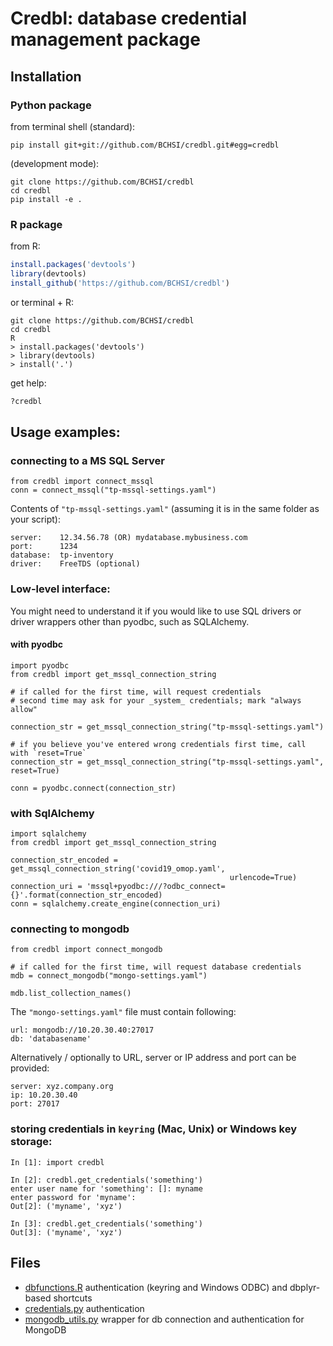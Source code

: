 # Credbl: database credential management package

## Installation

### Python package

from terminal shell (standard):
    
    pip install git+git://github.com/BCHSI/credbl.git#egg=credbl

(development mode):

    git clone https://github.com/BCHSI/credbl
    cd credbl
    pip install -e .

### R package

from R:

```R
install.packages('devtools')
library(devtools)
install_github('https://github.com/BCHSI/credbl')
```

or terminal + R:

    git clone https://github.com/BCHSI/credbl
    cd credbl
    R
    > install.packages('devtools')
    > library(devtools)
    > install('.')

get help:
    
```R
?credbl
```
    
## Usage examples:

### connecting to a MS SQL Server

    from credbl import connect_mssql
    conn = connect_mssql("tp-mssql-settings.yaml")

    
Contents of `"tp-mssql-settings.yaml"` (assuming it is in the same folder as your script):

    server:    12.34.56.78 (OR) mydatabase.mybusiness.com
    port:      1234
    database:  tp-inventory
    driver:    FreeTDS (optional)

### Low-level interface: 
You might need to understand it if you would like to use SQL drivers
or driver wrappers other than pyodbc, such as SQLAlchemy.

#### with pyodbc

    import pyodbc
    from credbl import get_mssql_connection_string 

    # if called for the first time, will request credentials
    # second time may ask for your _system_ credentials; mark "always allow"

    connection_str = get_mssql_connection_string("tp-mssql-settings.yaml")
    
    # if you believe you've entered wrong credentials first time, call with `reset=True`
    connection_str = get_mssql_connection_string("tp-mssql-settings.yaml", reset=True)
    
    conn = pyodbc.connect(connection_str)

### with SqlAlchemy

    import sqlalchemy
    from credbl import get_mssql_connection_string 

    connection_str_encoded = get_mssql_connection_string('covid19_omop.yaml',
                                                     urlencode=True)
    connection_uri = 'mssql+pyodbc:///?odbc_connect={}'.format(connection_str_encoded)
    conn = sqlalchemy.create_engine(connection_uri)

### connecting to mongodb

    from credbl import connect_mongodb
    
    # if called for the first time, will request database credentials
    mdb = connect_mongodb("mongo-settings.yaml")
    
    mdb.list_collection_names()
    
The `"mongo-settings.yaml"` file must contain following:

    url: mongodb://10.20.30.40:27017
    db: 'databasename'

Alternatively / optionally to URL, server or IP address and port can be provided:

    server: xyz.company.org
    ip: 10.20.30.40
    port: 27017

    
### storing credentials in `keyring` (Mac, Unix) or Windows key storage:

    In [1]: import credbl

    In [2]: credbl.get_credentials('something')
    enter user name for 'something': []: myname
    enter password for 'myname':
    Out[2]: ('myname', 'xyz')

    In [3]: credbl.get_credentials('something')
    Out[3]: ('myname', 'xyz')
    

## Files

- [dbfunctions.R](dbfunctions.R) authentication (keyring and Windows ODBC) and dbplyr-based shortcuts
- [credentials.py](credbl/credentials.py) authentication
- [mongodb_utils.py](credbl/mongodb_utils.py) wrapper for db connection and authentication for MongoDB
